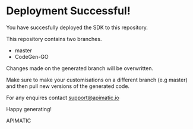# Deployment Successful!
You have succesfully deployed the SDK to this repository.

This repository contains two branches. 
* master
* CodeGen-GO

Changes made on the generated branch will be overwritten.

Make sure to make your customisations on a different branch (e.g master) and then pull new versions of the generated code.

For any enquires contact support@apimatic.io

Happy generating!

APIMATIC